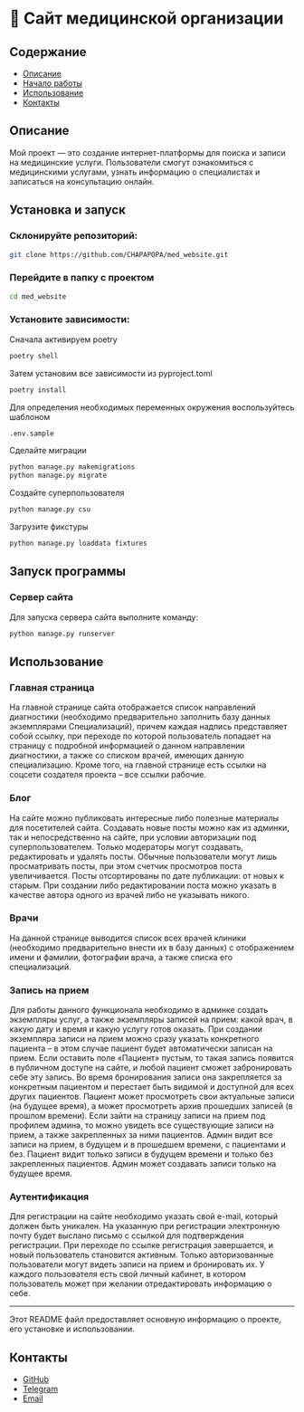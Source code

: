 # :hospital: Сайт медицинской организации

## Содержание
- [Описание](#описание)
- [Начало работы](#установка-и-запуск)
- [Использование](#использование)
- [Контакты](#контакты)

## Описание

Мой проект — это создание интернет-платформы для поиска и записи на медицинские услуги. Пользователи смогут ознакомиться с медицинскими услугами, узнать информацию о специалистах и записаться на консультацию онлайн.


## Установка и запуск

### Склонируйте репозиторий:

```bash
git clone https://github.com/CHAPAPOPA/med_website.git
```

### Перейдите в папку с проектом

```bash
cd med_website
```

### Установите зависимости:

Сначала активируем poetry
```bash
poetry shell
```

Затем установим все зависимости из pyproject.toml
```bash
poetry install
```

Для определения необходимых переменных окружения воспользуйтесь шаблоном
```bash
.env.sample
```

Сделайте миграции
```bash
python manage.py makemigrations
python manage.py migrate
```

Создайте суперпользователя
```bash
python manage.py csu
```

Загрузите фикстуры
```bash
python manage.py loaddata fixtures
```

## Запуск программы

### Сервер сайта
Для запуска сервера сайта выполните команду:
```bash
python manage.py runserver
```


## Использование

### Главная страница

На главной странице сайта отображается список направлений диагностики (необходимо предварительно заполнить базу данных экземплярами Специализаций), причем каждая надпись представляет собой ссылку, при переходе по которой пользователь попадает на страницу с подробной информацией о данном направлении диагностики, а также со списком врачей, имеющих данную специализацию.
Кроме того, на главной странице есть ссылки на соцсети создателя проекта – все ссылки рабочие.

### Блог

На сайте можно публиковать интересные либо полезные материалы для посетителей сайта. Создавать новые посты можно как из админки, так и непосредственно на сайте, при условии авторизации под суперпользователем. Только модераторы могут создавать, редактировать и удалять посты. Обычные пользователи могут лишь просматривать посты, при этом счетчик просмотров поста увеличивается. Посты отсортированы по дате публикации: от новых к старым. При создании либо редактировании поста можно указать в качестве автора одного из врачей либо не указывать никого.

### Врачи

На данной странице выводится список всех врачей клиники (необходимо предварительно внести их в базу данных) с отображением имени и фамилии, фотографии врача, а также списка его специализаций.

### Запись на прием

Для работы данного функционала необходимо в админке создать экземпляры услуг, а также экземпляры записей на прием: какой врач, в какую дату и время и какую услугу готов оказать. При создании экземпляра записи на прием можно сразу указать конкретного пациента – в этом случае пациент будет автоматически записан на прием. Если оставить поле «Пациент» пустым, то такая запись появится в публичном доступе на сайте, и любой пациент сможет забронировать себе эту запись. Во время бронирования записи она закрепляется за конкретным пациентом и перестает быть видимой и доступной для всех других пациентов.
Пациент может просмотреть свои актуальные записи (на будущее время), а может просмотреть архив прошедших записей (в прошлом времени).
Если зайти на страницу записи на прием под профилем админа, то можно увидеть все существующие записи на прием, а также закрепленных за ними пациентов.
Админ видит все записи на прием, в будущем и в прошедшем времени, с пациентами и без.
Пациент видит только записи в будущем времени и только без закрепленных пациентов.
Админ может создавать записи только на будущее время.

### Аутентификация

Для регистрации на сайте необходимо указать свой e-mail, который должен быть уникален. На указанную при регистрации электронную почту будет выслано письмо с ссылкой для подтверждения регистрации. При переходе по ссылке регистрация завершается, и новый пользователь становится активным.
Только авторизованные пользователи могут видеть записи на прием и бронировать их.
У каждого пользователя есть свой личный кабинет, в котором пользователь может при желании отредактировать информацию о себе.

---

Этот README файл предоставляет основную информацию о проекте, его установке и использовании.

## Контакты

- [GitHub](https://github.com/CHAPAPOPA)
- [Telegram](https://t.me/CHAPAPOPA)
- [Email](mailto:yackow.muliawin2015@yandex.ru)
